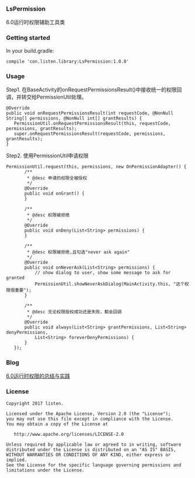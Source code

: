 ### LsPermission
6.0运行时权限辅助工具类

### Getting started
In your build.gradle:

```
compile 'con.listen.library:LsPermission:1.0.0'
```

### Usage

Step1. 在BaseActivity的onRequestPermissionsResult()中接收统一的权限回调，并转交给PermissionUtil处理。

```
@Override
public void onRequestPermissionsResult(int requestCode, @NonNull String[] permissions, @NonNull int[] grantResults) {
   PermissionUtil.onRequestPermissionsResult(this, requestCode, permissions, grantResults);
   super.onRequestPermissionsResult(requestCode, permissions, grantResults);
}
```

Step2. 使用PermissionUtil申请权限

```
PermissionUtil.request(this, permissions, new OnPermissionAdapter() {
       /**
        * @desc 申请的权限全被授权
        */
       @Override
       public void onGrant() {
       }

       /**
        * @desc 权限被拒绝
        */
       @Override
       public void onDeny(List<String> permissions) {
       }

       /**
        * @desc 权限被拒绝,且勾选"never ask again"
        */
       @Override
       public void onNeverAsk(List<String> permissions) {
           // show dialog to user, show some message to ask for granted
           PermissionUtil.showNeverAskDialog(MainActivity.this, "这个权限很重要");
       }
       
       /**
        * @desc 无论权限授权成功还是失败，都会回调
        */
       @Override
       public void always(List<String> grantPermissions, List<String> denyPermissions,
           List<String> foreverDenyPermissions) {
       }
   });
```


### Blog
[6.0运行时权限的总结与实践](https://github.com/listen2code/article/tree/master/6.0运行时权限的总结与实践)


### License

```
Copyright 2017 listen.

Licensed under the Apache License, Version 2.0 (the "License");
you may not use this file except in compliance with the License.
You may obtain a copy of the License at

   http://www.apache.org/licenses/LICENSE-2.0

Unless required by applicable law or agreed to in writing, software
distributed under the License is distributed on an "AS IS" BASIS,
WITHOUT WARRANTIES OR CONDITIONS OF ANY KIND, either express or implied.
See the License for the specific language governing permissions and
limitations under the License.
```



